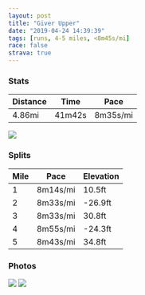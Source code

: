 ```yaml
---
layout: post
title: "Giver Upper"
date: "2019-04-24 14:39:39"
tags: [runs, 4-5 miles, <8m45s/mi]
race: false
strava: true
---
```


### Stats

| Distance | Time | Pace |
|----------|------|------|
|4.86mi|41m42s|8m35s/mi|

<img src='https://maps.googleapis.com/maps/api/staticmap?maptype=roadmap&path=enc:_wrwFxiqbMdBaFrBThs@`f@zWzIhAkAxr@ggDbBcHzCwBzS}`AxKgUrAsHdXkd@f@aEve@qbA&key=AIzaSyC1MId7bFpkLXNAaYhBSTb8jLyiSqzbDtM&size=800x800&markers=color:yellow|label:S|40.73344,-73.98573&markers=color:green|label:F|40.69382000000001,-73.92993'>

### Splits

| Mile | Pace | Elevation |
|------|------|-----------|
|1|8m14s/mi|10.5ft|
|2|8m33s/mi|-26.9ft|
|3|8m33s/mi|30.8ft|
|4|8m55s/mi|-24.3ft|
|5|8m43s/mi|34.8ft|

### Photos
<img src='https://dgtzuqphqg23d.cloudfront.net/6PIzDfFQQpC_Hs1Nz4T-7kSCtP8YQhexsAGgN2kGiV8-708x768.jpg'>

<img src='https://dgtzuqphqg23d.cloudfront.net/xecuaXyuq2Oicjyeg5i9I0xeMyjZE8zUYtHOSszJUWE-576x768.jpg'>
